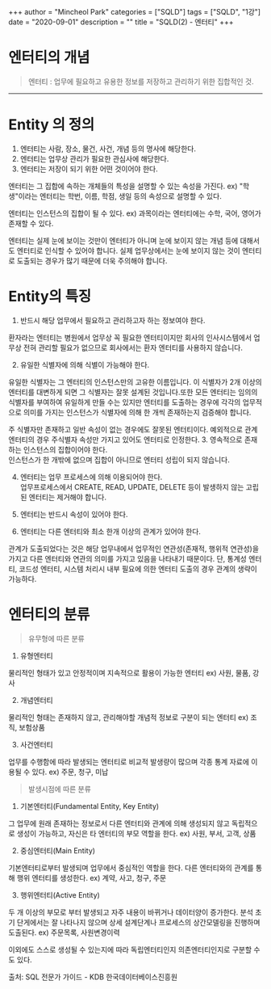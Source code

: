 +++
author = "Mincheol Park"
categories = ["SQLD"]
tags = ["SQLD", "1강"]
date = "2020-09-01"
description = ""
title = "SQLD(2) - 엔터티"
+++

# 엔터티의 개념

> 엔터티 : 업무에 필요하고 유용한 정보를 저장하고 관리하기 위한 집합적인 것.

---

# Entity 의 정의

1. 엔터티는 사람, 장소, 물건, 사건, 개념 등의 명사에 해당한다.
2. 엔터티는 업무상 관리가 필요한 관심사에 해당한다.
3. 엔터티는 저장이 되기 위한 어떤 것이어야 한다.

엔터티는 그 집합에 속하는 개체들의 특성을 설명할 수 있는 속성을 가진다.
ex) "학생"이라는 엔터티는 학번, 이름, 학점, 생일 등의 속성으로 설명할 수 있다.

엔터티는 인스턴스의 집합이 될 수 있다.
ex) 과목이라는 엔터티에는 수학, 국어, 영어가 존재할 수 있다.

엔터티는 실제 눈에 보이는 것만이 엔터티가 아니며 눈에 보이지 않는 개념 등에 대해서도 엔터티로 인식할 수 있어야 합니다. 실제 업무상에서는 눈에 보이지 않는 것이 엔터티로 도출되는 경우가 많기 때문에 더욱 주의해야 합니다.

# Entity의 특징

1.  반드시 해당 업무에서 필요하고 관리하고자 하는 정보여야 한다.

환자라는 엔터티는 병원에서 업무상 꼭 필요한 엔터티이지만 회사의 인사시스템에서 업무상 전혀 관리할 필요가 없으므로 회사에서는 환자 엔터티를 사용하지 않습니다.

2.  유일한 식별자에 의해 식별이 가능해야 한다.

유일한 식별자는 그 엔터티의 인스턴스만의 고유한 이름입니다. 이 식별자가 2개 이상의 엔터티를 대변하게 되면 그 식별자는 잘못 설계된 것입니다.또한 모든 엔터티는 임의의 식별자를 부여하여 유일하게 만들 수는 있지만 엔터티를 도출하는 경우에 각각의 업무적으로 의미를 가지는 인스턴스가 식별자에 의해 한 개씩 존재하는지 검증해야 합니다.

주 식별자만 존재하고 일반 속성이 없는 경우에도 잘못된 엔터티이다. 예외적으로 관계 엔터티의 경우 주식별자 속성만 가지고 있어도 엔터티로 인정한다. 3. 영속적으로 존재하는 인스턴스의 집합이어야 한다.  
 인스턴스가 한 개밖에 없으며 집합이 아니므로 엔터티 성립이 되지 않습니다.

4.  엔터티는 업무 프로세스에 의해 이용되어야 한다.  
    업무프로세스에서 CREATE, READ, UPDATE, DELETE 등이 발생하지 않는 고립된 엔터티는 제거해야 합니다.

5.  엔터티는 반드시 속성이 있어야 한다.
6.  엔터티는 다른 엔터티와 최소 한개 이상의 관계가 있어야 한다.

관계가 도출되었다는 것은 해당 업무내에서 업무적인 연관성(존재적, 행위적 연관성)을 가지고 다른 엔터티와 연관의 의미를 가지고 있음을 나타내기 때문이다. 단, 통계성 엔터티, 코드성 엔터티, 시스템 처리시 내부 필요에 의한 엔터티 도출의 경우 관계의 생략이 가능하다.

# 엔터티의 분류

> 유무형에 따른 분류

1. 유형엔터티

물리적인 형태가 있고 안정적이며 지속적으로 활용이 가능한 엔터티
ex) 사원, 물품, 강사

2.  개념엔터티

물리적인 형태는 존재하지 않고, 관리해야할 개념적 정보로 구분이 되는 엔터티
ex) 조직, 보험상품

3. 사건엔터티

업무를 수행함에 따라 발생되는 엔터티로 비교적 발생량이 많으며 각종 통계 자료에 이용될 수 있다.
ex) 주문, 청구, 미납

> 발생시점에 따른 분류

1. 기본엔터티(Fundamental Entity, Key Entity)

그 업무에 원래 존재하는 정보로서 다른 엔터티와 관계에 의해 생성되지 않고 독립적으로 생성이 가능하고, 자신은 타 엔터티의 부모 역할을 한다.
ex) 사원, 부서, 고객, 상품

2. 중심엔터티(Main Entity)

기본엔터티로부터 발생되며 업무에서 중심적인 역할을 한다. 다른 엔터티와의 관계를 통해 행위 엔터티를 생성한다.
ex) 계약, 사고, 청구, 주문

3. 행위엔터티(Active Entity)

두 개 이상의 부모로 부터 발생되고 자주 내용이 바뀌거나 데이터양이 증가한다.
분석 초기 단게에서는 잘 나타나지 않으며 상세 설계단계나 프로세스의 상간모델링을 진행하며 도출된다.
ex) 주문목록, 사원변경이력

이외에도 스스로 생성될 수 있는지에 따라 독립엔터티인지 의존엔터티인지로 구분할 수도 있다.

출처: SQL 전문가 가이드 - KDB 한국데이터베이스진흥원
